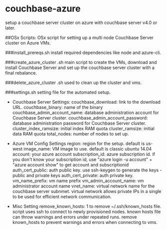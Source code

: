 # couchbase-azure
setup a couchbase server cluster on azure with couchbase server v4.0 or later. 

##OSx Scripts: 
OSx script for setting up a multi node Couchbase Server cluster on Azure VMs.

###install_prereqs.sh
install required dependencies like node and azure-cli.

###create_azure_cluster .sh
main script to create the VMs, download and install Couchbase Server and set up the couchbase server cluster with a final rebalance.

###delete_azure_cluster .sh
used to clean up the cluster and vms.

###settings.sh
setting file for the automated setup.
- Couchbase Server Settings:
couchbase_download: link to the download URL.
couchbase_binary: name of the binary
couchbase_admin_account_name: database administration account for Couchbase Server cluster.
couchbase_admin_account_password: database administration password for Couchbase Server cluster.
cluster_index_ramsize: initial index RAM quota
cluster_ramsize: initial data RAM quota
total_nodes: number of nodes to set up.

- Azure VM Config Settings
region: region for the setup. default is us-west
image_name: VM image to use. default is classic ubuntu 14.04
account: your azure account
subscription_id: azure subscription id. if you don't know your subscription id, use "azure login -u account" +  "azure account show" to get  account and subscriptionid 
auth_cert_public: auth public key. use ssh-keygen to generate the keys - public and private keys
auth_cert_private: auth private key. 
vm_name_prefix: vm name prefix
vm_admin_account_name: vm administrator account name
vnet_name: virtual network name for the couchbase server subnmet. virtual network allows private IPs in a single to be used for efficient network communication. 

- Misc Setting
remove_known_hosts: 1 to remove ~/.ssh/known_hosts file. script uses ssh to connect to newly provisioned nodes. known hosts file can throw warnings and errors under repeated runs. remove known_hosts to prevent warnings and errors when connecting to vms.
